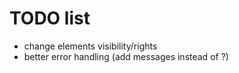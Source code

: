 # TODO list

- change elements visibility/rights
- better error handling (add messages instead of ?)